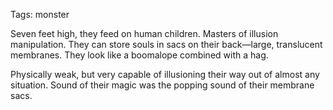 Tags: monster

Seven feet high, they feed on human children. Masters of illusion manipulation. They can store souls in sacs on their back—large, translucent membranes. They look like a boomalope combined with a hag.

Physically weak, but very capable of illusioning their way out of almost any situation. Sound of their magic was the popping sound of their membrane sacs.